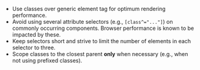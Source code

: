 - Use classes over generic element tag for optimum rendering performance.
- Avoid using several attribute selectors (e.g., ``[class^="..."]``) on commonly occurring components. Browser performance is known to be impacted by these.
- Keep selectors short and strive to limit the number of elements in each selector to three.
- Scope classes to the closest parent **only** when necessary (e.g., when not using prefixed classes).
